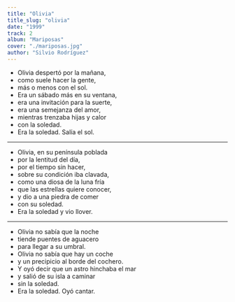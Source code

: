```yaml
---
title: "Olivia"
title_slug: "olivia"
date: "1999"
track: 2
album: "Mariposas"
cover: "./mariposas.jpg"
author: "Silvio Rodríguez"
---
```


- Olivia despertó por la mañana,
- como suele hacer la gente,
- más o menos con el sol.
- Era un sábado más en su ventana,
- era una invitación para la suerte,
- era una semejanza del amor,
- mientras trenzaba hijas y calor
- con la soledad.
- Era la soledad. Salía el sol.

---

- Olivia, en su península poblada
- por la lentitud del día,
- por el tiempo sin hacer,
- sobre su condición iba clavada,
- como una diosa de la luna fría
- que las estrellas quiere conocer,
- y dio a una piedra de comer
- con su soledad.
- Era la soledad y vio llover.

---

- Olivia no sabía que la noche
- tiende puentes de aguacero
- para llegar a su umbral.
- Olivia no sabía que hay un coche
- y un precipicio al borde del cochero.
- Y oyó decir que un astro hinchaba el mar
- y salió de su isla a caminar
- sin la soledad.
- Era la soledad. Oyó cantar.
